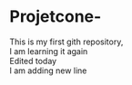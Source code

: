 # Projetcone-
This is my first gith repository, <br>I am learning it again<br> Edited today <br > 
I am adding new line